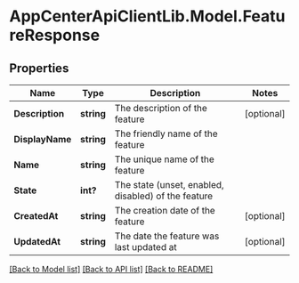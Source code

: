 # AppCenterApiClientLib.Model.FeatureResponse
## Properties

Name | Type | Description | Notes
------------ | ------------- | ------------- | -------------
**Description** | **string** | The description of the feature | [optional] 
**DisplayName** | **string** | The friendly name of the feature | 
**Name** | **string** | The unique name of the feature | 
**State** | **int?** | The state (unset, enabled, disabled) of the feature | 
**CreatedAt** | **string** | The creation date of the feature | [optional] 
**UpdatedAt** | **string** | The date the feature was last updated at | [optional] 

[[Back to Model list]](../README.md#documentation-for-models) [[Back to API list]](../README.md#documentation-for-api-endpoints) [[Back to README]](../README.md)

